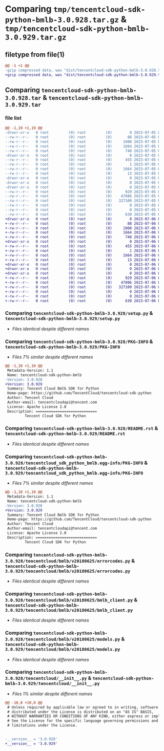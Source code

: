 # Comparing `tmp/tencentcloud-sdk-python-bmlb-3.0.928.tar.gz` & `tmp/tencentcloud-sdk-python-bmlb-3.0.929.tar.gz`

## filetype from file(1)

```diff
@@ -1 +1 @@
-gzip compressed data, was "dist/tencentcloud-sdk-python-bmlb-3.0.928.tar", last modified: Wed Jul  5 00:19:47 2023, max compression
+gzip compressed data, was "dist/tencentcloud-sdk-python-bmlb-3.0.929.tar", last modified: Thu Jul  6 00:18:51 2023, max compression
```

## Comparing `tencentcloud-sdk-python-bmlb-3.0.928.tar` & `tencentcloud-sdk-python-bmlb-3.0.929.tar`

### file list

```diff
@@ -1,19 +1,19 @@
-drwxr-xr-x   0 root         (0) root         (0)        0 2023-07-05 00:19:47.000000 tencentcloud-sdk-python-bmlb-3.0.928/
--rw-r--r--   0 root         (0) root         (0)       88 2023-07-05 00:19:47.000000 tencentcloud-sdk-python-bmlb-3.0.928/setup.cfg
--rw-r--r--   0 root         (0) root         (0)     1008 2023-07-05 00:19:47.000000 tencentcloud-sdk-python-bmlb-3.0.928/setup.py
--rw-r--r--   0 root         (0) root         (0)     1664 2023-07-05 00:19:47.000000 tencentcloud-sdk-python-bmlb-3.0.928/PKG-INFO
--rw-r--r--   0 root         (0) root         (0)      740 2023-07-05 00:19:47.000000 tencentcloud-sdk-python-bmlb-3.0.928/README.rst
-drwxr-xr-x   0 root         (0) root         (0)        0 2023-07-05 00:19:47.000000 tencentcloud-sdk-python-bmlb-3.0.928/tencentcloud_sdk_python_bmlb.egg-info/
--rw-r--r--   0 root         (0) root         (0)      455 2023-07-05 00:19:47.000000 tencentcloud-sdk-python-bmlb-3.0.928/tencentcloud_sdk_python_bmlb.egg-info/SOURCES.txt
--rw-r--r--   0 root         (0) root         (0)        1 2023-07-05 00:19:47.000000 tencentcloud-sdk-python-bmlb-3.0.928/tencentcloud_sdk_python_bmlb.egg-info/dependency_links.txt
--rw-r--r--   0 root         (0) root         (0)     1664 2023-07-05 00:19:47.000000 tencentcloud-sdk-python-bmlb-3.0.928/tencentcloud_sdk_python_bmlb.egg-info/PKG-INFO
--rw-r--r--   0 root         (0) root         (0)       13 2023-07-05 00:19:47.000000 tencentcloud-sdk-python-bmlb-3.0.928/tencentcloud_sdk_python_bmlb.egg-info/top_level.txt
-drwxr-xr-x   0 root         (0) root         (0)        0 2023-07-05 00:19:47.000000 tencentcloud-sdk-python-bmlb-3.0.928/tencentcloud/
-drwxr-xr-x   0 root         (0) root         (0)        0 2023-07-05 00:19:47.000000 tencentcloud-sdk-python-bmlb-3.0.928/tencentcloud/bmlb/
-drwxr-xr-x   0 root         (0) root         (0)        0 2023-07-05 00:19:47.000000 tencentcloud-sdk-python-bmlb-3.0.928/tencentcloud/bmlb/v20180625/
--rw-r--r--   0 root         (0) root         (0)      929 2023-07-05 00:19:47.000000 tencentcloud-sdk-python-bmlb-3.0.928/tencentcloud/bmlb/v20180625/errorcodes.py
--rw-r--r--   0 root         (0) root         (0)    47086 2023-07-05 00:19:47.000000 tencentcloud-sdk-python-bmlb-3.0.928/tencentcloud/bmlb/v20180625/bmlb_client.py
--rw-r--r--   0 root         (0) root         (0)   327109 2023-07-05 00:19:47.000000 tencentcloud-sdk-python-bmlb-3.0.928/tencentcloud/bmlb/v20180625/models.py
--rw-r--r--   0 root         (0) root         (0)        0 2023-07-05 00:19:47.000000 tencentcloud-sdk-python-bmlb-3.0.928/tencentcloud/bmlb/v20180625/__init__.py
--rw-r--r--   0 root         (0) root         (0)        0 2023-07-05 00:19:47.000000 tencentcloud-sdk-python-bmlb-3.0.928/tencentcloud/bmlb/__init__.py
--rw-r--r--   0 root         (0) root         (0)      630 2023-07-05 00:19:47.000000 tencentcloud-sdk-python-bmlb-3.0.928/tencentcloud/__init__.py
+drwxr-xr-x   0 root         (0) root         (0)        0 2023-07-06 00:18:51.000000 tencentcloud-sdk-python-bmlb-3.0.929/
+-rw-r--r--   0 root         (0) root         (0)       88 2023-07-06 00:18:51.000000 tencentcloud-sdk-python-bmlb-3.0.929/setup.cfg
+-rw-r--r--   0 root         (0) root         (0)     1008 2023-07-06 00:18:51.000000 tencentcloud-sdk-python-bmlb-3.0.929/setup.py
+-rw-r--r--   0 root         (0) root         (0)     1664 2023-07-06 00:18:51.000000 tencentcloud-sdk-python-bmlb-3.0.929/PKG-INFO
+-rw-r--r--   0 root         (0) root         (0)      740 2023-07-06 00:18:51.000000 tencentcloud-sdk-python-bmlb-3.0.929/README.rst
+drwxr-xr-x   0 root         (0) root         (0)        0 2023-07-06 00:18:51.000000 tencentcloud-sdk-python-bmlb-3.0.929/tencentcloud_sdk_python_bmlb.egg-info/
+-rw-r--r--   0 root         (0) root         (0)      455 2023-07-06 00:18:51.000000 tencentcloud-sdk-python-bmlb-3.0.929/tencentcloud_sdk_python_bmlb.egg-info/SOURCES.txt
+-rw-r--r--   0 root         (0) root         (0)        1 2023-07-06 00:18:51.000000 tencentcloud-sdk-python-bmlb-3.0.929/tencentcloud_sdk_python_bmlb.egg-info/dependency_links.txt
+-rw-r--r--   0 root         (0) root         (0)     1664 2023-07-06 00:18:51.000000 tencentcloud-sdk-python-bmlb-3.0.929/tencentcloud_sdk_python_bmlb.egg-info/PKG-INFO
+-rw-r--r--   0 root         (0) root         (0)       13 2023-07-06 00:18:51.000000 tencentcloud-sdk-python-bmlb-3.0.929/tencentcloud_sdk_python_bmlb.egg-info/top_level.txt
+drwxr-xr-x   0 root         (0) root         (0)        0 2023-07-06 00:18:51.000000 tencentcloud-sdk-python-bmlb-3.0.929/tencentcloud/
+drwxr-xr-x   0 root         (0) root         (0)        0 2023-07-06 00:18:51.000000 tencentcloud-sdk-python-bmlb-3.0.929/tencentcloud/bmlb/
+drwxr-xr-x   0 root         (0) root         (0)        0 2023-07-06 00:18:51.000000 tencentcloud-sdk-python-bmlb-3.0.929/tencentcloud/bmlb/v20180625/
+-rw-r--r--   0 root         (0) root         (0)      929 2023-07-06 00:18:51.000000 tencentcloud-sdk-python-bmlb-3.0.929/tencentcloud/bmlb/v20180625/errorcodes.py
+-rw-r--r--   0 root         (0) root         (0)    47086 2023-07-06 00:18:51.000000 tencentcloud-sdk-python-bmlb-3.0.929/tencentcloud/bmlb/v20180625/bmlb_client.py
+-rw-r--r--   0 root         (0) root         (0)   327109 2023-07-06 00:18:51.000000 tencentcloud-sdk-python-bmlb-3.0.929/tencentcloud/bmlb/v20180625/models.py
+-rw-r--r--   0 root         (0) root         (0)        0 2023-07-06 00:18:51.000000 tencentcloud-sdk-python-bmlb-3.0.929/tencentcloud/bmlb/v20180625/__init__.py
+-rw-r--r--   0 root         (0) root         (0)        0 2023-07-06 00:18:51.000000 tencentcloud-sdk-python-bmlb-3.0.929/tencentcloud/bmlb/__init__.py
+-rw-r--r--   0 root         (0) root         (0)      630 2023-07-06 00:18:51.000000 tencentcloud-sdk-python-bmlb-3.0.929/tencentcloud/__init__.py
```

### Comparing `tencentcloud-sdk-python-bmlb-3.0.928/setup.py` & `tencentcloud-sdk-python-bmlb-3.0.929/setup.py`

 * *Files identical despite different names*

### Comparing `tencentcloud-sdk-python-bmlb-3.0.928/PKG-INFO` & `tencentcloud-sdk-python-bmlb-3.0.929/PKG-INFO`

 * *Files 7% similar despite different names*

```diff
@@ -1,10 +1,10 @@
 Metadata-Version: 1.1
 Name: tencentcloud-sdk-python-bmlb
-Version: 3.0.928
+Version: 3.0.929
 Summary: Tencent Cloud Bmlb SDK for Python
 Home-page: https://github.com/TencentCloud/tencentcloud-sdk-python
 Author: Tencent Cloud
 Author-email: tencentcloudapi@tencent.com
 License: Apache License 2.0
 Description: ============================
         Tencent Cloud SDK for Python
```

### Comparing `tencentcloud-sdk-python-bmlb-3.0.928/README.rst` & `tencentcloud-sdk-python-bmlb-3.0.929/README.rst`

 * *Files identical despite different names*

### Comparing `tencentcloud-sdk-python-bmlb-3.0.928/tencentcloud_sdk_python_bmlb.egg-info/PKG-INFO` & `tencentcloud-sdk-python-bmlb-3.0.929/tencentcloud_sdk_python_bmlb.egg-info/PKG-INFO`

 * *Files 7% similar despite different names*

```diff
@@ -1,10 +1,10 @@
 Metadata-Version: 1.1
 Name: tencentcloud-sdk-python-bmlb
-Version: 3.0.928
+Version: 3.0.929
 Summary: Tencent Cloud Bmlb SDK for Python
 Home-page: https://github.com/TencentCloud/tencentcloud-sdk-python
 Author: Tencent Cloud
 Author-email: tencentcloudapi@tencent.com
 License: Apache License 2.0
 Description: ============================
         Tencent Cloud SDK for Python
```

### Comparing `tencentcloud-sdk-python-bmlb-3.0.928/tencentcloud/bmlb/v20180625/errorcodes.py` & `tencentcloud-sdk-python-bmlb-3.0.929/tencentcloud/bmlb/v20180625/errorcodes.py`

 * *Files identical despite different names*

### Comparing `tencentcloud-sdk-python-bmlb-3.0.928/tencentcloud/bmlb/v20180625/bmlb_client.py` & `tencentcloud-sdk-python-bmlb-3.0.929/tencentcloud/bmlb/v20180625/bmlb_client.py`

 * *Files identical despite different names*

### Comparing `tencentcloud-sdk-python-bmlb-3.0.928/tencentcloud/bmlb/v20180625/models.py` & `tencentcloud-sdk-python-bmlb-3.0.929/tencentcloud/bmlb/v20180625/models.py`

 * *Files identical despite different names*

### Comparing `tencentcloud-sdk-python-bmlb-3.0.928/tencentcloud/__init__.py` & `tencentcloud-sdk-python-bmlb-3.0.929/tencentcloud/__init__.py`

 * *Files 1% similar despite different names*

```diff
@@ -10,8 +10,8 @@
 # Unless required by applicable law or agreed to in writing, software
 # distributed under the License is distributed on an "AS IS" BASIS,
 # WITHOUT WARRANTIES OR CONDITIONS OF ANY KIND, either express or implied.
 # See the License for the specific language governing permissions and
 # limitations under the License.
 
 
-__version__ = '3.0.928'
+__version__ = '3.0.929'
```

